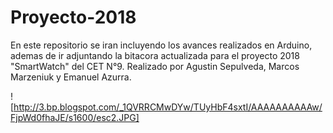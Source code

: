 # Proyecto-2018

En este repositorio se iran incluyendo los avances realizados en Arduino, ademas de ir adjuntando la bitacora actualizada para el proyecto 2018 "SmartWatch" del CET N°9. Realizado por Agustin Sepulveda, Marcos Marzeniuk y Emanuel Azurra.

![http://3.bp.blogspot.com/_1QVRRCMwDYw/TUyHbF4sxtI/AAAAAAAAAAw/FjpWd0fhaJE/s1600/esc2.JPG]
